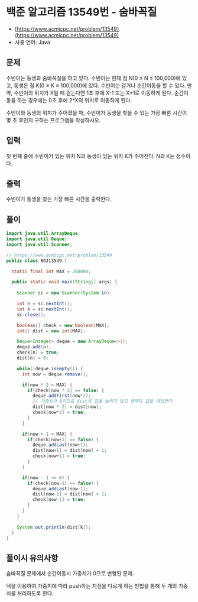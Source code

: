  # 백준 알고리즘 13549번 - 숨바꼭질

- [https://www.acmicpc.net/problem/13549](https://www.acmicpc.net/problem/13549)
-   사용 언어: Java

## 문제

수빈이는 동생과 숨바꼭질을 하고 있다. 수빈이는 현재 점 N(0 ≤ N ≤ 100,000)에 있고, 동생은 점 K(0 ≤ K ≤ 100,000)에 있다. 수빈이는 걷거나 순간이동을 할 수 있다. 만약, 수빈이의 위치가 X일 때 걷는다면 1초 후에 X-1 또는 X+1로 이동하게 된다. 순간이동을 하는 경우에는 0초 후에 2*X의 위치로 이동하게 된다.

수빈이와 동생의 위치가 주어졌을 때, 수빈이가 동생을 찾을 수 있는 가장 빠른 시간이 몇 초 후인지 구하는 프로그램을 작성하시오.

## 입력

첫 번째 줄에 수빈이가 있는 위치 N과 동생이 있는 위치 K가 주어진다. N과 K는 정수이다.

## 출력
 
수빈이가 동생을 찾는 가장 빠른 시간을 출력한다.

## 풀이 

```java
import java.util.ArrayDeque;
import java.util.Deque;
import java.util.Scanner;

// https://www.acmicpc.net/problem/13549
public class BOJ13549 {

  static final int MAX = 200000;

  public static void main(String[] args) {
    
    Scanner sc = new Scanner(System.in);

    int n = sc.nextInt();
    int k = sc.nextInt();
    sc.close();

    boolean[] check = new boolean[MAX];
    int[] dist = new int[MAX];

    Deque<Integer> deque = new ArrayDeque<>();
    deque.add(n);
    check[n] = true;
    dist[n] = 0;

    while(!deque.isEmpty()) {
      int now = deque.remove();

      if(now * 2 < MAX) {
        if(check[now * 2] == false) {
          deque.addFirst(now*2);
          // 가중치가 0이므로 dist의 값을 늘리지 않고 현재의 값을 대입한다
          dist[now * 2] = dist[now];
          check[now*2] = true;
        }
      }

      if(now + 1 < MAX) {
        if(check[now+1] == false) {
          deque.addLast(now+1);
          dist[now+1] = dist[now] + 1;
          check[now+1] = true;
        }
      }

      if(now - 1 >= 0) {
        if(check[now-1] == false) {
          deque.addLast(now-1);
          dist[now-1] = dist[now] + 1;
          check[now-1] = true;
        }
      }
    }
    
    System.out.println(dist[k]);
  }
}
```

## 풀이시 유의사항

숨바꼭질 문제에서 순간이동시 가중치가 0으로 변형된 문제. 

덱을 이용하여 가중치에 따라 push하는 지점을 다르게 하는 방법을 통해 두 개의 가중치를 처리하도록 한다.